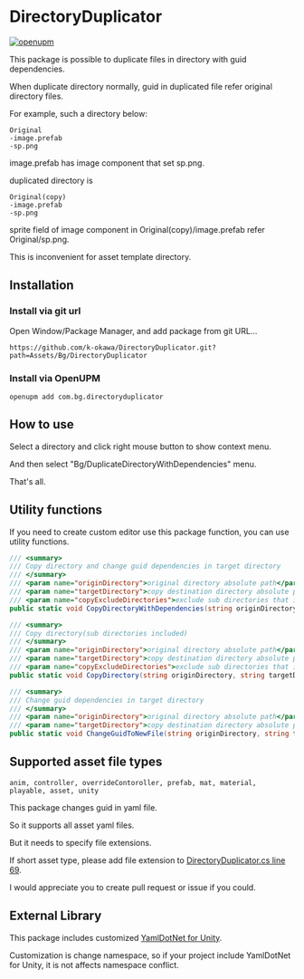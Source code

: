 # DirectoryDuplicator
[![openupm](https://img.shields.io/npm/v/com.littlebigfun.addressable-importer?label=openupm&registry_uri=https://package.openupm.com)](https://openupm.com/packages/com.littlebigfun.addressable-importer/)

This package is possible to duplicate files in directory with guid dependencies.

When duplicate directory normally, guid in duplicated file refer original directory files.

For example, such a directory below:

```
Original
-image.prefab
-sp.png
```

image.prefab has image component that set sp.png.

duplicated directory is

```
Original(copy)
-image.prefab
-sp.png
```

sprite field of image component in Original(copy)/image.prefab refer Original/sp.png.

This is inconvenient for asset template directory.

## Installation

### Install via git url
Open Window/Package Manager, and add package from git URL...

```
https://github.com/k-okawa/DirectoryDuplicator.git?path=Assets/Bg/DirectoryDuplicator
```

### Install via OpenUPM

```
openupm add com.bg.directoryduplicator
```

## How to use

Select a directory and click right mouse button to show context menu.

And then select "Bg/DuplicateDirectoryWithDependencies" menu.

That's all.

## Utility functions

If you need to create custom editor use this package function, you can use utility functions.

```c#
/// <summary>
/// Copy directory and change guid dependencies in target directory
/// </summary>
/// <param name="originDirectory">original directory absolute path</param>
/// <param name="targetDirectory">copy destination directory absolute path</param>
/// <param name="copyExcludeDirectories">exclude sub directories that included in origin directory from copy</param>
public static void CopyDirectoryWithDependencies(string originDirectory, string targetDirectory, string[] copyExcludeDirectories = null);

/// <summary>
/// Copy directory(sub directories included)
/// </summary>
/// <param name="originDirectory">original directory absolute path</param>
/// <param name="targetDirectory">copy destination directory absolute path</param>
/// <param name="copyExcludeDirectories">exclude sub directories that included in origin directory from copy</param>
public static void CopyDirectory(string originDirectory, string targetDirectory, string[] copyExcludeDirectories = null);

/// <summary>
/// Change guid dependencies in target directory
/// </summary>
/// <param name="originDirectory">original directory absolute path</param>
/// <param name="targetDirectory">copy destination directory absolute path</param>
public static void ChangeGuidToNewFile(string originDirectory, string targetDirectory);
```

## Supported asset file types

```
anim, controller, overrideContoroller, prefab, mat, material, playable, asset, unity
```

This package changes guid in yaml file.

So it supports all asset yaml files.

But it needs to specify file extensions.

If short asset type, please add file extension to [DirectoryDuplicator.cs line 69](https://github.com/k-okawa/DirectoryDuplicator/blob/master/Assets/Bg/DirectoryDuplicator/Editor/DirectoryDuplicator.cs#L69).

I would appreciate you to create pull request or issue if you could.

## External Library

This package includes customized [YamlDotNet for Unity](https://assetstore.unity.com/packages/tools/integration/yamldotnet-for-unity-36292?locale=ja-JP).

Customization is change namespace, so if your project include YamlDotNet for Unity, it is not affects namespace conflict.